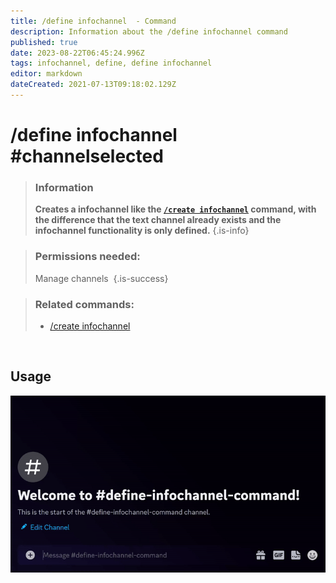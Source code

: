 ```yaml
---
title: /define infochannel  - Command
description: Information about the /define infochannel command
published: true
date: 2023-08-22T06:45:24.996Z
tags: infochannel, define, define infochannel
editor: markdown
dateCreated: 2021-07-13T09:18:02.129Z
---
```


# /define infochannel #channelselected

>### Information
>**Creates a infochannel like the [`/create infochannel`](/en/commands/create/infoChannel) command, with the difference that the text channel already exists and the infochannel functionality is only defined.**
>{.is-info}

>### Permissions needed: 
>Manage channels 
>{.is-success}

>### Related commands:
>-   [/create infochannel](/en/commands/create/infoChannel/)

<br>

## Usage

![](/new_define_infochannel.gif)
